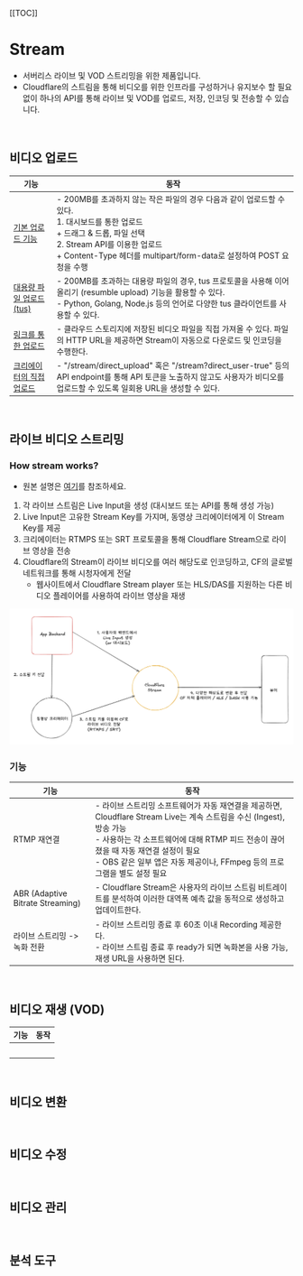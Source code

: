[[TOC]]

# Stream
- 서버리스 라이브 및 VOD 스트리밍을 위한 제품입니다.
- Cloudflare의 스트림을 통해 비디오를 위한 인프라를 구성하거나 유지보수 할 필요 없이 하나의 API를 통해 라이브 및 VOD를 업로드, 저장, 인코딩 및 전송할 수 있습니다.
<br>


## 비디오 업로드

| 기능  | 동작 |
|------|----|
| [기본 업로드 기능](https://developers.cloudflare.com/stream/uploading-videos/upload-video-file/) | - 200MB를 초과하지 않는 작은 파일의 경우 다음과 같이 업로드할 수 있다. <br>1. 대시보드를 통한 업로드 <br> + 드래그 & 드롭, 파일 선택 <br>2. Stream API를 이용한 업로드 <br> + Content-Type 헤더를 multipart/form-data로 설정하여 POST 요청을 수행 |
| [대용량 파일 업로드 (tus)](https://developers.cloudflare.com/stream/uploading-videos/resumable-uploads/) | - 200MB를 초과하는 대용량 파일의 경우, tus 프로토콜을 사용해 이어 올리기 (resumble upload) 기능을 활용할 수 있다. <br>- Python, Golang, Node.js 등의 언어로 다양한 tus 클라이언트를 사용할 수 있다. |
| [링크를 통한 업로드](https://developers.cloudflare.com/stream/uploading-videos/upload-via-link/) | - 클라우드 스토리지에 저장된 비디오 파일을 직접 가져올 수 있다. 파일의 HTTP URL을 제공하면 Stream이 자동으로 다운로드 및 인코딩을 수행한다.|
| [크리에이터의 직접 업로드](https://developers.cloudflare.com/stream/uploading-videos/direct-creator-uploads/) | - "/stream/direct_upload" 혹은 "/stream?direct_user-true" 등의 API endpoint를 통해 API 토큰을 노출하지 않고도 사용자가 비디오를 업로드할 수 있도록 일회용 URL을 생성할 수 있다. |

<br>


## 라이브 비디오 스트리밍

### How stream works?
- 원본 설명은 [여기](https://developers.cloudflare.com/stream/stream-live/)를 참조하세요.

1. 각 라이브 스트림은 Live Input을 생성 (대시보드 또는 API를 통해 생성 가능)
2. Live Input은 고유한 Stream Key를 가지며, 동영상 크리에이터에게 이 Stream Key를 제공
3. 크리에이터는 RTMPS 또는 SRT 프로토콜을 통해 Cloudflare Stream으로 라이브 영상을 전송
4. Cloudflare의 Stream이 라이브 비디오를 여러 해당도로 인코딩하고, CF의 글로벌 네트워크를 통해 시청자에게 전달
     - 웹사이트에서 Cloudflare Stream player 또는 HLS/DAS를 지원하는 다른 비디오 플레이어를 사용하여 라이브 영상을 재생

![How live stream works](../assets/img/how_cloudflare_live_stream_works.png)

### 기능

| 기능  | 동작 |
|------|----|
| RTMP 재연결  | - 라이브 스트리밍 소프트웨어가 자동 재연결을 제공하면, Cloudflare Stream Live는 계속 스트림을 수신 (Ingest), 방송 가능 <br>- 사용하는 각 소프트웨어에 대해 RTMP 피드 전송이 끊어졌을 때 자동 재연결 설정이 필요 <br>- OBS 같은 일부 앱은 자동 제공이나, FFmpeg 등의 프로그램을 별도 설정 필요 |
| ABR (Adaptive Bitrate Streaming)  | - Cloudflare Stream은 사용자의 라이브 스트림 비트레이트를 분석하여 이러한 대역폭 예측 값을 동적으로 생성하고 업데이트한다. |
| 라이브 스트리밍 -> 녹화 전환  | - 라이브 스트리밍 종료 후 60초 이내 Recording 제공한다. <br>- 라이브 스트림 종료 후 ready가 되면 녹화본을 사용 가능, 재생 URL을 사용하면 된다. |


<br>

## 비디오 재생 (VOD)

| 기능  | 동작 |
|------|----|
|   |  |
|   |  |
|   |  |
|   |  |
|   |  |

<br>

## 비디오 변환

<br>

## 비디오 수정

<br>

## 비디오 관리

<br>

## 분석 도구